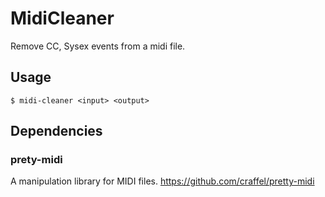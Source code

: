 # MidiCleaner

Remove CC, Sysex events from a midi file.

## Usage

`$ midi-cleaner <input> <output>`

## Dependencies

### prety-midi

A manipulation library for MIDI files.
https://github.com/craffel/pretty-midi
